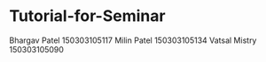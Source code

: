 # Tutorial-for-Seminar
Bhargav Patel 150303105117
Milin Patel 150303105134
Vatsal Mistry 150303105090
